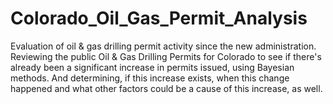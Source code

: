 # Colorado_Oil_Gas_Permit_Analysis
Evaluation of oil &amp; gas drilling permit activity since the new administration.
Reviewing the public Oil & Gas Drilling Permits for Colorado to see if there's already been a significant increase in permits issued, using Bayesian methods. And determining, if this increase exists, when this change happened and what other factors could be a cause of this increase, as well.
